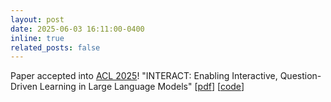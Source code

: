 ```yaml
---
layout: post
date: 2025-06-03 16:11:00-0400
inline: true
related_posts: false
---
```


Paper accepted into [ACL 2025](https://2025.aclweb.org/)! "INTERACT: Enabling Interactive, Question-Driven Learning in Large Language Models" \[[pdf](https://arxiv.org/abs/2412.11388)\] \[[code](https://github.com/aumken/interact)\]

